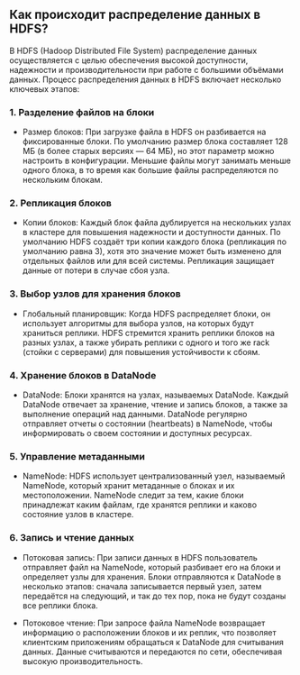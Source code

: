 ## Как происходит распределение данных в HDFS?

В HDFS (Hadoop Distributed File System) распределение данных осуществляется с целью обеспечения высокой доступности, надежности и производительности при работе с большими объёмами данных. Процесс распределения данных в HDFS включает несколько ключевых этапов:

### 1. Разделение файлов на блоки
- Размер блоков: При загрузке файла в HDFS он разбивается на фиксированные блоки. По умолчанию размер блока составляет 128 МБ (в более старых версиях — 64 МБ), но этот параметр можно настроить в конфигурации. Меньшие файлы могут занимать меньше одного блока, в то время как большие файлы распределяются по нескольким блокам.

### 2. Репликация блоков
- Копии блоков: Каждый блок файла дублируется на нескольких узлах в кластере для повышения надежности и доступности данных. По умолчанию HDFS создаёт три копии каждого блока (репликация по умолчанию равна 3), хотя это значение может быть изменено для отдельных файлов или для всей системы. Репликация защищает данные от потери в случае сбоя узла.

### 3. Выбор узлов для хранения блоков
- Глобальный планировщик: Когда HDFS распределяет блоки, он использует алгоритмы для выбора узлов, на которых будут храниться реплики. HDFS стремится хранить реплики блоков на разных узлах, а также убирать реплики с одного и того же rack (стойки с серверами) для повышения устойчивости к сбоям.

### 4. Хранение блоков в DataNode
- DataNode: Блоки хранятся на узлах, называемых DataNode. Каждый DataNode отвечает за хранение, чтение и запись блоков, а также за выполнение операций над данными. DataNode регулярно отправляет отчеты о состоянии (heartbeats) в NameNode, чтобы информировать о своем состоянии и доступных ресурсах.

### 5. Управление метаданными
- NameNode: HDFS использует централизованный узел, называемый NameNode, который хранит метаданные о блоках и их местоположении. NameNode следит за тем, какие блоки принадлежат каким файлам, где хранятся реплики и каково состояние узлов в кластере.

### 6. Запись и чтение данных
- Потоковая запись: При записи данных в HDFS пользователь отправляет файл на NameNode, который разбивает его на блоки и определяет узлы для хранения. Блоки отправляются к DataNode в несколько этапов: сначала записывается первый узел, затем передаётся на следующий, и так до тех пор, пока не будут созданы все реплики блока.

- Потоковое чтение: При запросе файла NameNode возвращает информацию о расположении блоков и их реплик, что позволяет клиентским приложениям обращаться к DataNode для считывания данных. Данные считываются и передаются по сети, обеспечивая высокую производительность.